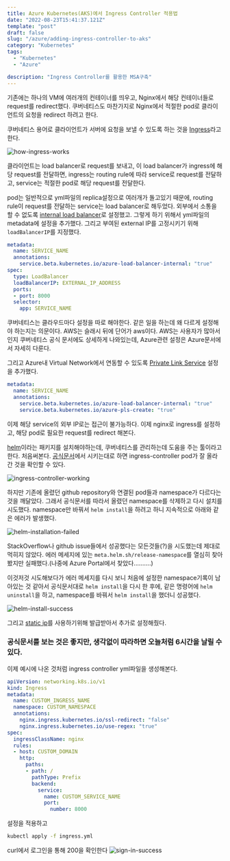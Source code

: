 ```yaml
---
title: Azure Kubernetes(AKS)에서 Ingress Controller 적용법
date: "2022-08-23T15:41:37.121Z"
template: "post"
draft: false
slug: "/azure/adding-ingress-controller-to-aks"
category: "Kubernetes"
tags:
  - "Kubernetes"
  - "Azure"

description: "Ingress Controller를 활용한 MSA구축"
---
```


기존에는 하나의 VM에 여러개의 컨테이너를 띄우고, Nginx에서 해당 컨테이너들로 request를 redirect했다. 쿠버네티스도 마찬가지로 Nginx에서 적절한 pod로 클라이언트의 요청을 redirect 하려고 한다. 

쿠버네티스 용어로 클라이언트가 서버에 요청을 보낼 수 있도록 하는 것을 [Ingress](https://kubernetes.io/docs/concepts/services-networking/ingress/)라고 한다. 

![how-ingress-works](https://i.imgur.com/nE0AAaP.png)

클라이언트는 load balancer로 request를 보내고, 이 load balancer가 ingress에 해당 request를 전달하면, ingress는 routing rule에 따라 service로 request를 전달하고, service는 적절한 pod로 해당 request를 전달한다. 

pod는 일반적으로 yml파일의 replica설정으로 여러개가 돌고있기 때문에, routing rule이 request를 전달하는 service는 load balancer로 해두었다. 외부에서 소통을 할 수 없도록 [internal load balancer](https://docs.microsoft.com/en-us/azure/aks/internal-lb)로 설정했고. 그렇게 하기 위해서 yml파일의 metadata에 설정을 추가했다. 그리고 부여된 external IP를 고정시키기 위해 `loadBalancerIP`를 지정했다. 


```yml
metadata:
  name: SERVICE_NAME
  annotations:
    service.beta.kubernetes.io/azure-load-balancer-internal: "true"
spec:
  type: LoadBalancer
  loadBalancerIP: EXTERNAL_IP_ADDRESS
  ports:
  - port: 8000
  selector:
    app: SERVICE_NAME
```

쿠버네티스는 클라우드마다 설정을 따로 해야한다. 같은 일을 하는데 왜 다르게 설정해야 하는지는 의문이다. AWS는 슬래시 뒤에 단어가 aws이다. AWS는 사용자가 많아서인지 쿠버네티스 공식 문서에도 상세하게 나와있는데, Azure관련 설정은 Azure문서에서 자세히 다룬다. 

그리고 Azure내 Virtual Network에서 연동할 수 있도록 [Private Link Service](https://cloud-provider-azure.sigs.k8s.io/topics/pls-integration/) 설정을 추가했다. 

```yml
metadata:
  name: SERVICE_NAME
  annotations:
    service.beta.kubernetes.io/azure-load-balancer-internal: "true"
    service.beta.kubernetes.io/azure-pls-create: "true"
```

이제 해당 service의 외부 IP로는 접근이 불가능하다. 이제 nginx로 ingress를 설정하고, 해당 pod로 필요한 request를 redirect 해본다. 

[helm](https://helm.sh/)이라는 패키지를 설치해야하는데, 쿠버네티스를 관리하는데 도움을 주는 툴이라고 한다. 처음써본다. [공식문서](https://docs.microsoft.com/en-us/azure/aks/ingress-basic?tabs=azure-cli)에서 시키는대로 하면 ingress-controller pod가 잘 올라간 것을 확인할 수 있다. 

![ingress-controller-working](https://i.imgur.com/NMiiVYR.png)

하지만 기존에 올렸던 github repository와 연결된 pod들과 namespace가 다르다는 것을 깨달았다. 그래서 공식문서를 따라서 올렸던 namespace를 삭제하고 다시 설치를 시도했다. namespace만 바꿔서 `helm install`을 하려고 하니 지속적으로 아래와 같은 에러가 발생했다. 

![helm-installation-failed](https://i.imgur.com/2TPbYpc.png)

StackOverflow나 github issue들에서 성공했다는 모든것들(?)을 시도했는데 제대로 먹히지 않았다. 에러 메세지에 있는 `meta.helm.sh/release-namespace`를 열심히 찾아봤지만 실패했다.(나중에 Azure Portal에서 찾았다..........) 

이것저것 시도해보다가 에러 메세지를 다시 보니 처음에 설정한 namespace기록이 남아있는 것 같아서 공식문서대로 `helm install`을 다시 한 후에, 같은 명령어에 `helm uninstall`을 하고, namespace를 바꿔서 `helm install`을 했더니 성공했다. 

![helm-install-success](https://i.imgur.com/cRKW3qL.png)

그리고 [static ip](https://docs.microsoft.com/en-us/azure/aks/static-ip#create-a-static-ip-address)를 사용하기위해 발급받아서 추가로 설정해줬다. 

### 공식문서를 보는 것은 좋지만, 생각없이 따라하면 오늘처럼 6시간을 날릴 수 있다. 

이제 예시에 나온 것처럼 ingress controller yml파일을 생성해본다. 
```yml
apiVersion: networking.k8s.io/v1
kind: Ingress
metadata:
  name: CUSTOM_INGRESS_NAME
  namespace: CUSTOM_NAMESPACE
  annotations:
    nginx.ingress.kubernetes.io/ssl-redirect: "false"
    nginx.ingress.kubernetes.io/use-regex: "true"
spec:
  ingressClassName: nginx
  rules:
  - host: CUSTOM_DOMAIN
    http:
      paths:
      - path: /
        pathType: Prefix
        backend:
          service:
            name: CUSTOM_SERVICE_NAME
            port:
              number: 8000
```

설정을 적용하고 
```bash
kubectl apply -f ingress.yml
```

curl에서 로그인을 통해 200을 확인한다 
![sign-in-success](https://i.imgur.com/nwkyIhg.png)

